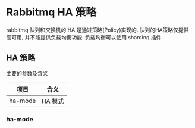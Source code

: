 # Rabbitmq HA 策略

rabbitmq 队列和交换机的 HA 是通过策略(Policy)实现的. 队列的HA策略仅提供高可用, 并不能提供负载均衡功能. 负载均衡可以使用 sharding 插件.

## HA 策略

主要的参数及含义

项目 | 含义
--- | ---
ha-mode | HA 模式

### ha-mode
